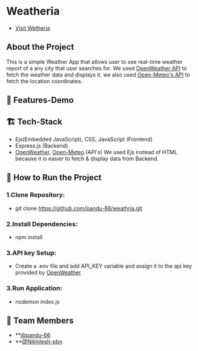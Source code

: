 # Weatheria
- [Visit Wetheria]()
## About the Project
This is a simple Weather App that allows user to see real-time weather report of a any city that user searches for. We used [OpenWeather API](https://openweathermap.org/) to fetch the weather data and displays it. we also used [Open-Meteo's API](https://open-meteo.com/) to fetch the location coordinates.

## 🎥 Features-Demo
<!-- ![Demo](demo.mp4) -->

## 🏗️ Tech-Stack
- Ejs(Embedded JavaScript), CSS, JavaScript (Frontend)
- Express.js (Backend)
- [OpenWeather](https://openweathermap.org/), [Open-Meteo](https://open-meteo.com/) (API's)
We used Ejs instead of HTML because it is easier to fetch & display data from Backend.

## 🚀 How to Run the Project
### 1.Clone Repository:
- git clone https://github.com/pandu-66/weathria.git
### 2.Install Dependencies:
- npm install
### 3.API key Setup:
- Create a .env file and add API_KEY variable and assign it to the api key provided by [OpenWeather](https://openweathermap.org/)
### 3.Run Application:
- nodemon index.js 

## 👥 Team Members
- **[@pandu-66](https://github.com/pandu-66)
- **[@Nikhilesh-pbn](https://github.com/Nikhilesh-pbn)
